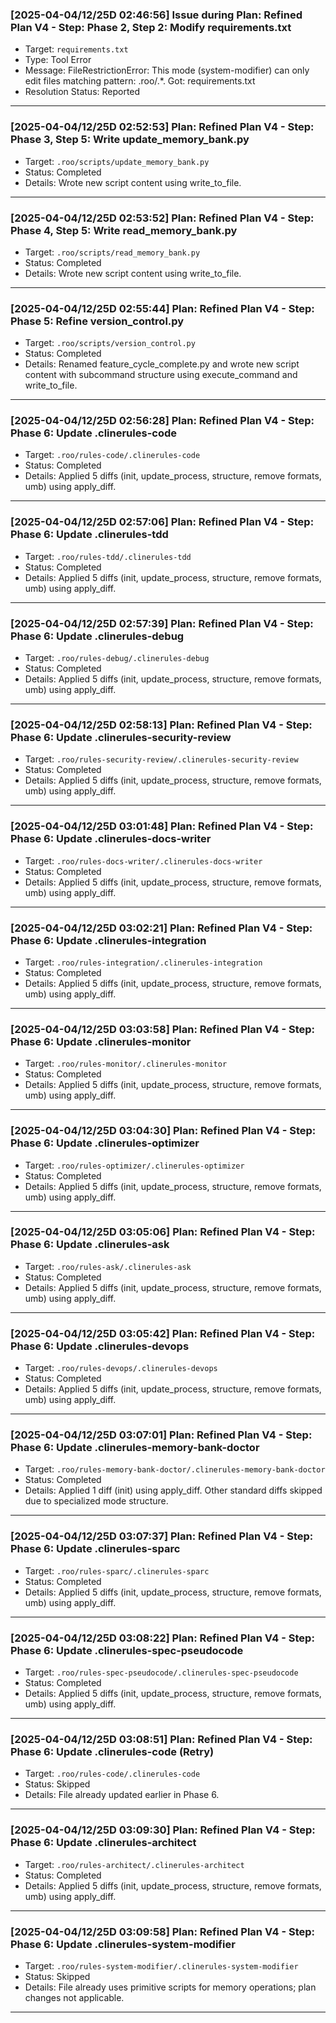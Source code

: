 ### [2025-04-04/12/25D 02:46:56] Issue during Plan: Refined Plan V4 - Step: Phase 2, Step 2: Modify requirements.txt
- Target: `requirements.txt`
- Type: Tool Error
- Message: FileRestrictionError: This mode (system-modifier) can only edit files matching pattern: .roo/.*. Got: requirements.txt
- Resolution Status: Reported
---
### [2025-04-04/12/25D 02:52:53] Plan: Refined Plan V4 - Step: Phase 3, Step 5: Write update_memory_bank.py
- Target: `.roo/scripts/update_memory_bank.py`
- Status: Completed
- Details: Wrote new script content using write_to_file.
---
### [2025-04-04/12/25D 02:53:52] Plan: Refined Plan V4 - Step: Phase 4, Step 5: Write read_memory_bank.py
- Target: `.roo/scripts/read_memory_bank.py`
- Status: Completed
- Details: Wrote new script content using write_to_file.
---
### [2025-04-04/12/25D 02:55:44] Plan: Refined Plan V4 - Step: Phase 5: Refine version_control.py
- Target: `.roo/scripts/version_control.py`
- Status: Completed
- Details: Renamed feature_cycle_complete.py and wrote new script content with subcommand structure using execute_command and write_to_file.
---
### [2025-04-04/12/25D 02:56:28] Plan: Refined Plan V4 - Step: Phase 6: Update .clinerules-code
- Target: `.roo/rules-code/.clinerules-code`
- Status: Completed
- Details: Applied 5 diffs (init, update_process, structure, remove formats, umb) using apply_diff.
---
### [2025-04-04/12/25D 02:57:06] Plan: Refined Plan V4 - Step: Phase 6: Update .clinerules-tdd
- Target: `.roo/rules-tdd/.clinerules-tdd`
- Status: Completed
- Details: Applied 5 diffs (init, update_process, structure, remove formats, umb) using apply_diff.
---
### [2025-04-04/12/25D 02:57:39] Plan: Refined Plan V4 - Step: Phase 6: Update .clinerules-debug
- Target: `.roo/rules-debug/.clinerules-debug`
- Status: Completed
- Details: Applied 5 diffs (init, update_process, structure, remove formats, umb) using apply_diff.
---
### [2025-04-04/12/25D 02:58:13] Plan: Refined Plan V4 - Step: Phase 6: Update .clinerules-security-review
- Target: `.roo/rules-security-review/.clinerules-security-review`
- Status: Completed
- Details: Applied 5 diffs (init, update_process, structure, remove formats, umb) using apply_diff.
---
### [2025-04-04/12/25D 03:01:48] Plan: Refined Plan V4 - Step: Phase 6: Update .clinerules-docs-writer
- Target: `.roo/rules-docs-writer/.clinerules-docs-writer`
- Status: Completed
- Details: Applied 5 diffs (init, update_process, structure, remove formats, umb) using apply_diff.
---
### [2025-04-04/12/25D 03:02:21] Plan: Refined Plan V4 - Step: Phase 6: Update .clinerules-integration
- Target: `.roo/rules-integration/.clinerules-integration`
- Status: Completed
- Details: Applied 5 diffs (init, update_process, structure, remove formats, umb) using apply_diff.
---
### [2025-04-04/12/25D 03:03:58] Plan: Refined Plan V4 - Step: Phase 6: Update .clinerules-monitor
- Target: `.roo/rules-monitor/.clinerules-monitor`
- Status: Completed
- Details: Applied 5 diffs (init, update_process, structure, remove formats, umb) using apply_diff.
---
### [2025-04-04/12/25D 03:04:30] Plan: Refined Plan V4 - Step: Phase 6: Update .clinerules-optimizer
- Target: `.roo/rules-optimizer/.clinerules-optimizer`
- Status: Completed
- Details: Applied 5 diffs (init, update_process, structure, remove formats, umb) using apply_diff.
---
### [2025-04-04/12/25D 03:05:06] Plan: Refined Plan V4 - Step: Phase 6: Update .clinerules-ask
- Target: `.roo/rules-ask/.clinerules-ask`
- Status: Completed
- Details: Applied 5 diffs (init, update_process, structure, remove formats, umb) using apply_diff.
---
### [2025-04-04/12/25D 03:05:42] Plan: Refined Plan V4 - Step: Phase 6: Update .clinerules-devops
- Target: `.roo/rules-devops/.clinerules-devops`
- Status: Completed
- Details: Applied 5 diffs (init, update_process, structure, remove formats, umb) using apply_diff.
---
### [2025-04-04/12/25D 03:07:01] Plan: Refined Plan V4 - Step: Phase 6: Update .clinerules-memory-bank-doctor
- Target: `.roo/rules-memory-bank-doctor/.clinerules-memory-bank-doctor`
- Status: Completed
- Details: Applied 1 diff (init) using apply_diff. Other standard diffs skipped due to specialized mode structure.
---
### [2025-04-04/12/25D 03:07:37] Plan: Refined Plan V4 - Step: Phase 6: Update .clinerules-sparc
- Target: `.roo/rules-sparc/.clinerules-sparc`
- Status: Completed
- Details: Applied 5 diffs (init, update_process, structure, remove formats, umb) using apply_diff.
---
### [2025-04-04/12/25D 03:08:22] Plan: Refined Plan V4 - Step: Phase 6: Update .clinerules-spec-pseudocode
- Target: `.roo/rules-spec-pseudocode/.clinerules-spec-pseudocode`
- Status: Completed
- Details: Applied 5 diffs (init, update_process, structure, remove formats, umb) using apply_diff.
---
### [2025-04-04/12/25D 03:08:51] Plan: Refined Plan V4 - Step: Phase 6: Update .clinerules-code (Retry)
- Target: `.roo/rules-code/.clinerules-code`
- Status: Skipped
- Details: File already updated earlier in Phase 6.
---
### [2025-04-04/12/25D 03:09:30] Plan: Refined Plan V4 - Step: Phase 6: Update .clinerules-architect
- Target: `.roo/rules-architect/.clinerules-architect`
- Status: Completed
- Details: Applied 5 diffs (init, update_process, structure, remove formats, umb) using apply_diff.
---
### [2025-04-04/12/25D 03:09:58] Plan: Refined Plan V4 - Step: Phase 6: Update .clinerules-system-modifier
- Target: `.roo/rules-system-modifier/.clinerules-system-modifier`
- Status: Skipped
- Details: File already uses primitive scripts for memory operations; plan changes not applicable.
---
